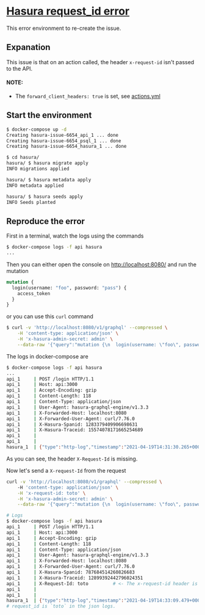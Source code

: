 # [Hasura request_id error](https://github.com/hasura/graphql-engine/issues/6654)

This error environment to re-create the issue.

## Expanation

This issue is that on an action called, the header `x-request-id` isn't passed to the API.

#### NOTE:

- The `forward_client_headers: true` is set, see [actions.yml](./hasura/metadata/actions.yml)

## Start the environment

```bash
$ docker-compose up -d
Creating hasura-issue-6654_api_1 ... done
Creating hasura-issue-6654_psql_1 ... done
Creating hasura-issue-6654_hasura_1 ... done

$ cd hasura/
hasura/ $ hasura migrate apply
INFO migrations applied

hasura/ $ hasura metadata apply
INFO metadata applied

hasura/ $ hasura seeds apply
INFO Seeds planted
```

## Reproduce the error

First in a terminal, watch the logs using the commands

```bash
$ docker-compose logs -f api hasura
...
```

Then you can either open the console on [http://localhost:8080/](http://localhost:8080/) and run the mutation

```graphql
mutation {
  login(username: "foo", password: "pass") {
    access_token
  }
}
```

or you can use this `curl` command

```bash
$ curl -v 'http://localhost:8080/v1/graphql' --compressed \
    -H 'content-type: application/json' \
    -H 'x-hasura-admin-secret: admin' \
    --data-raw '{"query":"mutation {\n  login(username: \"foo\", password: \"pass\") {\n    access_token\n  }\n}","variables":null}'
```

The logs in docker-compose are

```bash
$ docker-compose logs -f api hasura
...
api_1     | POST /login HTTP/1.1
api_1     | Host: api:3000
api_1     | Accept-Encoding: gzip
api_1     | Content-Length: 118
api_1     | Content-Type: application/json
api_1     | User-Agent: hasura-graphql-engine/v1.3.3
api_1     | X-Forwarded-Host: localhost:8080
api_1     | X-Forwarded-User-Agent: curl/7.76.0
api_1     | X-Hasura-Spanid: 1283379409906698631
api_1     | X-Hasura-Traceid: 15574078171665254689
api_1     |
api_1     |
hasura_1  | {"type":"http-log","timestamp":"2021-04-19T14:31:30.265+0000","level":"info","detail":{"operation":{"query_execution_time":1.691667e-3,"user_vars":{"x-hasura-role":"admin"},"request_id":"1d64dece-0f59-4ccc-a5a3-125a31f002ed","response_size":57,"request_read_time":4.961e-6},"http_info":{"status":200,"http_version":"HTTP/1.1","url":"/v1/graphql","ip":"172.22.0.1","method":"POST","content_encoding":"gzip"}}}
```

As you can see, the header `X-Request-Id` is missing.

Now let's send a `X-request-Id` from the request

```bash
curl -v 'http://localhost:8080/v1/graphql' --compressed \                                                                                            ✔
    -H 'content-type: application/json' \
    -H 'x-request-id: toto' \
    -H 'x-hasura-admin-secret: admin' \
    --data-raw '{"query":"mutation {\n  login(username: \"foo\", password: \"pass\") {\n    access_token\n  }\n}","variables":null}'

# Logs
$ docker-compose logs -f api hasura
api_1     | POST /login HTTP/1.1
api_1     | Host: api:3000
api_1     | Accept-Encoding: gzip
api_1     | Content-Length: 118
api_1     | Content-Type: application/json
api_1     | User-Agent: hasura-graphql-engine/v1.3.3
api_1     | X-Forwarded-Host: localhost:8080
api_1     | X-Forwarded-User-Agent: curl/7.76.0
api_1     | X-Hasura-Spanid: 787684514260826683
api_1     | X-Hasura-Traceid: 12899392442796024351
api_1     | X-Request-Id: toto         # <- The x-request-id header is present !
api_1     |
api_1     |
hasura_1  | {"type":"http-log","timestamp":"2021-04-19T14:33:09.479+0000","level":"info","detail":{"operation":{"query_execution_time":2.069069e-3,"user_vars":{"x-hasura-role":"admin"},"request_id":"toto","response_size":57,"request_read_time":4.466e-6},"http_info":{"status":200,"http_version":"HTTP/1.1","url":"/v1/graphql","ip":"172.22.0.1","method":"POST","content_encoding":"gzip"}}}
# request_id is `toto` in the json logs.
```
